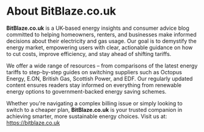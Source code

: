 <body>
  <div class="container">
    <h1>About BitBlaze.co.uk</h1>
    <p><strong>BitBlaze.co.uk</strong> is a UK-based energy insights and consumer advice blog committed to helping homeowners, renters, and businesses make informed decisions about their electricity and gas usage. Our goal is to demystify the energy market, empowering users with clear, actionable guidance on how to cut costs, improve efficiency, and stay ahead of shifting tariffs.
    
We offer a wide range of resources – from comparisons of the latest energy tariffs to step-by-step guides on switching suppliers such as Octopus Energy, E.ON, British Gas, Scottish Power, and EDF. Our regularly updated content ensures readers stay informed on everything from renewable energy options to government-backed energy saving schemes.
    
Whether you're navigating a complex billing issue or simply looking to switch to a cheaper plan, <strong>BitBlaze.co.uk</strong> is your trusted companion in achieving smarter, more sustainable energy choices.
    Visit us at: <a href="https://bitblaze.co.uk" target="_blank">https://bitblaze.co.uk</a></p>
  </div>
</body>
